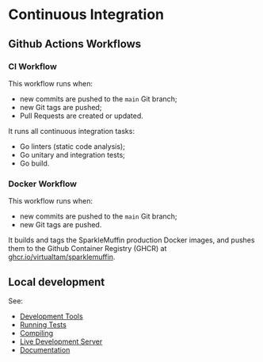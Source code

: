 # Continuous Integration
## Github Actions Workflows
### CI Workflow
This workflow runs when:

- new commits are pushed to the `main` Git branch;
- new Git tags are pushed;
- Pull Requests are created or updated.

It runs all continuous integration tasks:

- Go linters (static code analysis);
- Go unitary and integration tests;
- Go build.

### Docker Workflow
This workflow runs when:

- new commits are pushed to the `main` Git branch;
- new Git tags are pushed.

It builds and tags the SparkleMuffin production Docker images, and pushes them to
the Github Container Registry (GHCR) at
[ghcr.io/virtualtam/sparklemuffin](https://github.com/virtualtam/sparklemuffin/pkgs/container/sparklemuffin).


## Local development
See:

- [Development Tools](./development-tools.md)
- [Running Tests](./running-tests.md)
- [Compiling](./compiling.md)
- [Live Development Server](./live-development-server.md)
- [Documentation](./documentation.md)
